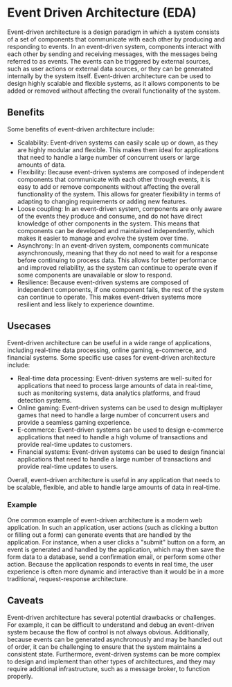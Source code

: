 # Event Driven Architecture (EDA)

Event-driven architecture is a design paradigm in which a system consists of a set of components that communicate with each other by producing and responding to events. In an event-driven system, components interact with each other by sending and receiving messages, with the messages being referred to as events. The events can be triggered by external sources, such as user actions or external data sources, or they can be generated internally by the system itself. Event-driven architecture can be used to design highly scalable and flexible systems, as it allows components to be added or removed without affecting the overall functionality of the system.

## Benefits

Some benefits of event-driven architecture include:

* Scalability: Event-driven systems can easily scale up or down, as they are highly modular and flexible. This makes them ideal for applications that need to handle a large number of concurrent users or large amounts of data.
* Flexibility: Because event-driven systems are composed of independent components that communicate with each other through events, it is easy to add or remove components without affecting the overall functionality of the system. This allows for greater flexibility in terms of adapting to changing requirements or adding new features.
* Loose coupling: In an event-driven system, components are only aware of the events they produce and consume, and do not have direct knowledge of other components in the system. This means that components can be developed and maintained independently, which makes it easier to manage and evolve the system over time.
* Asynchrony: In an event-driven system, components communicate asynchronously, meaning that they do not need to wait for a response before continuing to process data. This allows for better performance and improved reliability, as the system can continue to operate even if some components are unavailable or slow to respond.
* Resilience: Because event-driven systems are composed of independent components, if one component fails, the rest of the system can continue to operate. This makes event-driven systems more resilient and less likely to experience downtime.

## Usecases

Event-driven architecture can be useful in a wide range of applications, including real-time data processing, online gaming, e-commerce, and financial systems. Some specific use cases for event-driven architecture include:

* Real-time data processing: Event-driven systems are well-suited for applications that need to process large amounts of data in real-time, such as monitoring systems, data analytics platforms, and fraud detection systems.
* Online gaming: Event-driven systems can be used to design multiplayer games that need to handle a large number of concurrent users and provide a seamless gaming experience.
* E-commerce: Event-driven systems can be used to design e-commerce applications that need to handle a high volume of transactions and provide real-time updates to customers.
* Financial systems: Event-driven systems can be used to design financial applications that need to handle a large number of transactions and provide real-time updates to users.

Overall, event-driven architecture is useful in any application that needs to be scalable, flexible, and able to handle large amounts of data in real-time.

### Example

One common example of event-driven architecture is a modern web application. In such an application, user actions (such as clicking a button or filling out a form) can generate events that are handled by the application. For instance, when a user clicks a "submit" button on a form, an event is generated and handled by the application, which may then save the form data to a database, send a confirmation email, or perform some other action. Because the application responds to events in real time, the user experience is often more dynamic and interactive than it would be in a more traditional, request-response architecture.

## Caveats

Event-driven architecture has several potential drawbacks or challenges. For example, it can be difficult to understand and debug an event-driven system because the flow of control is not always obvious. Additionally, because events can be generated asynchronously and may be handled out of order, it can be challenging to ensure that the system maintains a consistent state. Furthermore, event-driven systems can be more complex to design and implement than other types of architectures, and they may require additional infrastructure, such as a message broker, to function properly.

